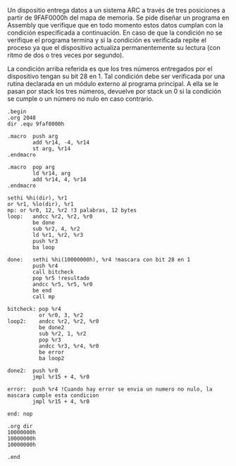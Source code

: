 Un dispositio entrega datos a un sistema ARC a través de tres posiciones a partir de 9FAF0000h del mapa de memoria. Se pide diseñar un programa en Assembly que verifique que en todo momento estos datos cumplan con la condición especificada a continuación. En caso de que la condición no se verifique el programa termina y si la condición es verificada repite el proceso ya que el dispositivo actualiza permanentemente su lectura (con ritmo de dos o tres veces por segundo).

La condición arriba referida es que los tres números entregados por el dispositivo tengan su bit 28 en 1. Tal condición debe ser verificada por una rutina declarada en un módulo externo al programa principal. A ella se le pasan por stack los tres números, devuelve por stack un 0 si la condición se cumple o un número no nulo en caso contrario.

```assembly
.begin
.org 2048
dir .equ 9faf0000h

.macro  push arg
        add %r14, -4, %r14
        st arg, %r14
.endmacro

.macro  pop arg
        ld %r14, arg
        add %r14, 4, %r14
.endmacro

sethi %hi(dir), %r1
or %r1, %lo(dir), %r1
mp:	or %r0, 12, %r2 !3 palabras, 12 bytes
loop:	andcc %r2, %r2, %r0
        be done
        sub %r2, 4, %r2
        ld %r1, %r2, %r3
        push %r3
        ba loop

done:	sethi %hi(10000000h), %r4 !mascara con bit 28 en 1
        push %r4
        call bitcheck
        pop %r5 !resultado
        andcc %r5, %r5, %r0
        be end
        call mp

bitcheck: pop %r4
          or %r0, 3, %r2
loop2:	  andcc %r2, %r2, %r0
          be done2
          sub %r2, 1, %r2
          pop %r3
          andcc %r3, %r4, %r0
          be error
          ba loop2

done2: 	push %r0
        jmpl %r15 + 4, %r0

error: 	push %r4 !Cuando hay error se envia un numero no nulo, la mascara cumple esta condicion
        jmpl %r15 + 4, %r0
	
end: nop

.org dir
10000000h
10000000h
10000000h

.end
```
